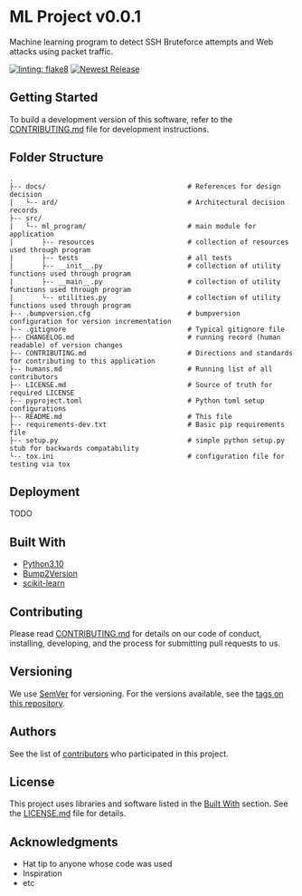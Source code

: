 # ML Project v0.0.1

Machine learning program to detect SSH Bruteforce attempts and Web attacks using packet traffic.

[![linting: flake8](https://img.shields.io/badge/linting-flake8-yellowgreen)](https://flake8.pycqa.org/en/latest/)
[![Newest Release](https://img.shields.io/github/v/release/UH-MountainLions/ML_Proyect_V1.svg)](https://github.com/UH-MountainLions/ML_Proyect_V1/releases)

## Getting Started

To build a development version of this software, refer to the [CONTRIBUTING.md](./CONTRIBUTING.md) file for development 
instructions.

## Folder Structure

```
.
├-- docs/                                   # References for design decision
|   └-- ard/                                # Architectural decision records
├-- src/
|   └-- ml_program/                         # main module for application
|       ├-- resources                       # collection of resources used through program
|       ├-- tests                           # all tests
|       ├-- __init__.py                     # collection of utility functions used through program
|       ├-- __main__.py                     # collection of utility functions used through program
|       └-- utilities.py                    # collection of utility functions used through program
├-- .bumpversion.cfg                        # bumpversion configuration for version incrementation
├-- .gitignore                              # Typical gitignore file
├-- CHANGELOG.md                            # running record (human readable) of version changes
├-- CONTRIBUTING.md                         # Directions and standards for contributing to this application
├-- humans.md                               # Running list of all contributors
├-- LICENSE.md                              # Source of truth for required LICENSE
├-- pyproject.toml                          # Python toml setup configurations
├-- README.md                               # This file
├-- requirements-dev.txt                    # Basic pip requirements file
├-- setup.py                                # simple python setup.py stub for backwards compatability
└-- tox.ini                                 # configuration file for testing via tox
```

## Deployment
TODO

## Built With

* [Python3.10](https://www.python.org/downloads/release/python-3100/)
* [Bump2Version](https://github.com/c4urself/bump2version)
* [scikit-learn](https://scikit-learn.org/)

## Contributing

Please read [CONTRIBUTING.md](./CONTRIBUTING.md) for details on our code of conduct, installing, developing, and the 
process for submitting pull requests to us.

## Versioning

We use [SemVer](http://semver.org/) for versioning. For the versions available, see the 
[tags on this repository](https://gitlab.com/dunns-valve-testers/report_generator/-/tags). 

## Authors

See the list of [contributors](./humans.md) who participated in this project.

## License

This project uses libraries and software listed in the [Built With](README.md#built-with) section. See the 
[LICENSE.md](LICENSE.md) file for details.

## Acknowledgments

* Hat tip to anyone whose code was used
* Inspiration
* etc
